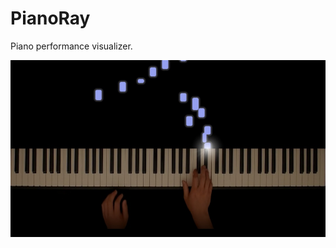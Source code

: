 # PianoRay

Piano performance visualizer.

![](https://github.com/phuang1024/pianoray/blob/master/examples/renders/furelise.jpg?raw=true)
